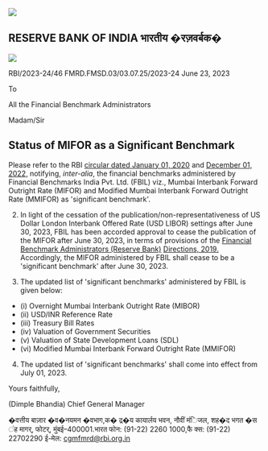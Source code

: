 ![](_page_0_Picture_0.jpeg)

## RESERVE BANK OF INDIA भारतीय �रज़वर्बक�

![](_page_0_Picture_2.jpeg)

RBI/2023-24/46 FMRD.FMSD.03/03.07.25/2023-24 June 23, 2023

To

All the Financial Benchmark Administrators

Madam/Sir

## **Status of MIFOR as a Significant Benchmark**

Please refer to the RBI [circular dated January 01, 2020](https://www.rbi.org.in/Scripts/NotificationUser.aspx?Id=11777&Mode=0) and [December 01, 2022,](https://www.rbi.org.in/Scripts/NotificationUser.aspx?Id=12414&Mode=0) notifying, *inter-alia*, the financial benchmarks administered by Financial Benchmarks India Pvt. Ltd. (FBIL) viz., Mumbai Interbank Forward Outright Rate (MIFOR) and Modified Mumbai Interbank Forward Outright Rate (MMIFOR) as 'significant benchmark'.

2. In light of the cessation of the publication/non-representativeness of US Dollar London Interbank Offered Rate (USD LIBOR) settings after June 30, 2023, FBIL has been accorded approval to cease the publication of the MIFOR after June 30, 2023, in terms of provisions of the [Financial Benchmark Administrators \(Reserve Bank\)](https://www.rbi.org.in/Scripts/NotificationUser.aspx?Id=11601&Mode=0)  [Directions, 2019.](https://www.rbi.org.in/Scripts/NotificationUser.aspx?Id=11601&Mode=0) Accordingly, the MIFOR administered by FBIL shall cease to be a 'significant benchmark' after June 30, 2023.

3. The updated list of 'significant benchmarks' administered by FBIL is given below:

- (i) Overnight Mumbai Interbank Outright Rate (MIBOR)
- (ii) USD/INR Reference Rate
- (iii) Treasury Bill Rates
- (iv) Valuation of Government Securities
- (v) Valuation of State Development Loans (SDL)
- (vi) Modified Mumbai Interbank Forward Outright Rate (MMIFOR)

4. The updated list of 'significant benchmarks' shall come into effect from July 01, 2023.

Yours faithfully,

(Dimple Bhandia) Chief General Manager

�वत्तीय बाज़ार �व�नयमन �वभाग,क� द्र�य कायार्लय भवन, नौवीं मंिजल, शह�द भगत �स ंह मागर्, फोटर्, मुंबई–400001.भारत फोन: (91-22) 2260 1000,फै क्स: (91-22) 22702290 ई-मेल: [cgmfmrd@rbi.org.in](mailto:cgmfmrd@rbi.org.in)